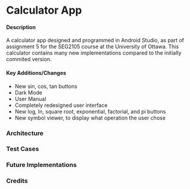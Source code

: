 # Calculator App

#### Description
A calculator app designed and programmed in Android Studio, as part of assignment 5 for the SEG2105 course at the University of Ottawa.
This calculator contains many new implementations compared to the initially commited version.

#### Key Additions/Changes
- New sin, cos, tan buttons
- Dark Mode
- User Manual
- Completely redesigned user interface
- New log, ln, square root, exponential, factorial, and pi buttons
- New symbol viewer, to display what operation the user chose

### Architecture

### Test Cases


### Future Implementations


### Credits
